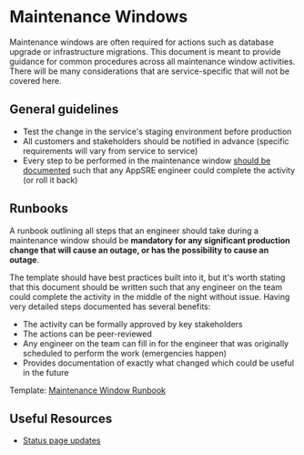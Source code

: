 # Maintenance Windows

Maintenance windows are often required for actions such as database upgrade or infrastructure migrations. This document is meant to provide guidance for common procedures across all maintenance window activities. There will be many considerations that are service-specific that will not be covered here.

## General guidelines

* Test the change in the service's staging environment before production
* All customers and stakeholders should be notified in advance (specific requirements will vary from service to service)
* Every step to be performed in the maintenance window [should be documented](#runbooks) such that any AppSRE engineer could complete the activity (or roll it back)

## Runbooks

A runbook outlining all steps that an engineer should take during a maintenance window should be **mandatory for any significant production change that will cause an outage, or has the possibility to cause an outage**.

The template should have best practices built into it, but it's worth stating that this document should be written such that any engineer on the team could complete the activity in the middle of the night without issue. Having very detailed steps documented has several benefits:

* The activity can be formally approved by key stakeholders
* The actions can be peer-reviewed
* Any engineer on the team can fill in for the engineer that was originally scheduled to perform the work (emergencies happen)
* Provides documentation of exactly what changed which could be useful in the future

Template: [Maintenance Window Runbook](https://docs.google.com/document/d/1BpJXvU40qvvRV4k6hCQCQWPtCtEtLGQVt0wEyFnx-Ks/edit)

## Useful Resources

* [Status page updates](/docs/app-sre/statuspage.md)
